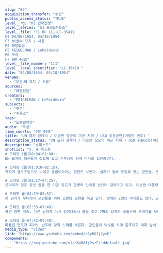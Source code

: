 ```yaml
---
slug: "86"
acquisition_transfer: "수집"
public_access_status: "TRUE"
level__rg: "R1 한국전쟁"
level__series: "S1 포로&수용소"
level__file: "F1 RG 111-LC-35419 
F2 04/08/1954, 04/10/1954
F3 부산UN 묘지 / 서울
F4 해당없음 
F5 FEIGELMAN / LePoidevin
F6 무성
F7 9분 40초"
level__file_number: "111"
level__local_identifier: "LC-35419 "
date: "04/08/1954, 04/10/1954"
venues: 
  - "부산UN 묘지 / 서울"
sources: 
  - "해당없음"
creators: 
  - "FEIGELMAN / LePoidevin"
subjects: 
  - "포로"
  - "수용소"
tags: 
  - "오픈컬렉션"
audio: "무성"
time_courts: "9분 40초"
title: "UN 묘지 장례식 / 이승만 장군의 미군 치하 / USO 위문공연(마릴린 먼로) "
description_status: "UN 묘지 장례식 / 이승만 장군의 미군 치하 / USO 위문공연(마를린 먼로) "
description: "숏리스트"
shotlist: "1. 숏 리스트
# 크레딧 1롤(00:04~01:08). 
UN 묘지에 해군들이 집합해 있고 신부님이 장례 미사를 집전중이다. 

# 크레딧 2롤(01:010~02:15). 
묘지가 클로즈업으로 보이고 콜롬비아라는 현판도 보인다. 십자가 앞에 도열해 있는 군인들. 한 병사가 신부 옆에 계속 서 있다.  

# 크레딧 3롤(02:17~04:25). 
군악대가 연주 중인 앞을 한 미군 장교가 헌병의 안내를 받으며 걸어가고 있다. 이승만 대통령이 사저 앞에서 미군 장교들에게 배지를 달아주며 격려하고 있다. 

# 크레딧 롤(04:29~05:32). 
한 남자가 무대에서 군인들을 위해 스탠딩 공연을 하고 있다. 옆에는 2명의 여자들도 있다. 군인들이 공연을 보며 웃는다.

# 크레딧 롤(05:33~07:40). 
공연 장면 계속. 다른 남자가 다시 걸어나와서 춤을 추고 2명의 남자가 슬랩스틱 코메디를 보여준다. 키 큰 여자 2명이 반바지를 입고 노래한다. 사회자와 함께 가벼운 율동을 하고 있다. 환호 속에 마를린 먼로가 등장했다.

# 크레딧 롤(07:42~09:40). 
마를린 먼로가 피아노 반주에 맞춰 노래를 부른다. 군인들이 박수를 치며 환호하고 이후 남녀 2명의 공연이 있다.. 뒤편에는 한국인들도 함께 보고 있다. 계속되는 캉캉댄스, 카우보이쇼. 위문단의 공연이 끝나고 한 줄로 서서 사진에 포즈를 취해주고 있다."
media_type: "video"
link: "https://www.youtube.com/embed/nSyR8Ij2yzE"
components: 
  - "https://img.youtube.com/vi/nSyR8Ij2yzE/sddefault.jpg"
---
```

